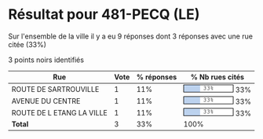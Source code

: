 # Résultat pour 481-PECQ (LE)

Sur l'ensemble de la ville il y a eu 9 réponses dont 3 réponses avec une rue citée (33%)

3 points noirs identifiés

| Rue | Vote | % réponses | % Nb rues cités|
|-----|------|------------|----------------|
| ROUTE DE SARTROUVILLE | 1 | 11% | <img src="../../img/bar_33.gif" />&nbsp;33%|
| AVENUE DU CENTRE | 1 | 11% | <img src="../../img/bar_33.gif" />&nbsp;33%|
| ROUTE DE L ETANG LA VILLE | 1 | 11% | <img src="../../img/bar_33.gif" />&nbsp;33%|
| **Total** | 3 | 33% | 100%|
